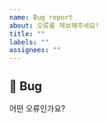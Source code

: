 ```yaml
---
name: Bug report
about: 오류를 제보해주세요!
title: ""
labels: ""
assignees: ""
---
```


## 🐛 Bug

어떤 오류인가요?
